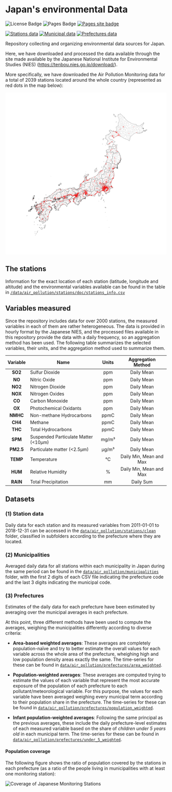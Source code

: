 # Japan's environmental Data

![License Badge](https://img.shields.io/github/license/AlFontal/environmental-data-japan?color=blue)
![Pages Badge](https://github.com/AlFontal/environmental-data-japan/actions/workflows/deploy.yml/badge.svg)
[![Pages site badge](https://img.shields.io/badge/Pages%20Site-Online-green)](https://alfontal.github.io/environmental-data-japan)

[![Stations data](https://img.shields.io/badge/Stations-Download-orange)](https://github.com/AlFontal/environmental-data-japan/tree/main/data/air_pollution/stations/clean)
[![Municipal data](https://img.shields.io/badge/Municipalities-Download-orange)](https://github.com/AlFontal/environmental-data-japan/tree/main/data/air_pollution/municipalities)
[![Prefectures data](https://img.shields.io/badge/Prefectures-Download-orange)](https://github.com/AlFontal/environmental-data-japan/tree/main/data/air_pollution/prefectures)

Repository collecting and organizing environmental data sources for Japan.

Here, we have downloaded and processed the data available through the site made available by the Japanese National Institute for Environmental Studies (NIES) (<https://tenbou.nies.go.jp/download/>).

More specifically, we have downloaded the Air Pollution Monitoring data for a total of 2039 stations located around the whole country (represented as red dots in the map below):

<img src="https://github.com/AlFontal/environmental-data-japan/raw/main/data/air_pollution/stations/doc/stations_map.png" alt="Japanese Monitoring Stations Map" title="Japanese Monitoring Stations Map" width=800px>

## The stations

Information for the exact location of each station (latitude, longitude and altitude) and the environmental variables available can be found in the table in [`/data/air_pollution/stations/doc/stations_info.csv`](https://github.com/AlFontal/environmental-data-japan/data/air_pollution/stations/doc/stations_info.csv)

## Variables measured

Since the repository includes data for over 2000 stations, the measured variables in each of them are rather heterogeneous. The data is provided in hourly format by the Japanese NIES, and the processed files available in this repository provide the data with a daily frequency, so an aggregation method has been used. The following table summarizes the selected variables, their units, and the aggregation method used to summarize them.

| **Variable**  | **Name**                              | **Units**  |  **Aggregation Method**  |
|:------------: |-------------------------------------- |:---------: |:-----------------------: |
| **SO2**       | Sulfur Dioxide                        | ppm        | Daily Mean               |
| **NO**        | Nitric Oxide                          | ppm        | Daily Mean               |
| **NO2**       | Nitrogen Dioxide                      | ppm        | Daily Mean               |
| **NOX**       | Nitrogen Oxides                       | ppm        | Daily Mean               |
| **CO**        | Carbon Monoxide                       | ppm        | Daily Mean               |
| **OX**        | Photochemical Oxidants                | ppm        | Daily Mean               |
| **NMHC**      | Non-methane Hydrocarbons              | ppmC       | Daily Mean               |
| **CH4**       | Methane                               | ppmC       | Daily Mean               |
| **THC**       | Total Hydrocarbons                    | ppmC       | Daily Mean               |
| **SPM**       | Suspended Particulate Matter (<10µm)  | mg/m³      | Daily Mean               |
| **PM2.5**     | Particulate matter (<2.5µm)           | µg/m³      | Daily Mean               |
| **TEMP**      | Temperature                           | °C         | Daily Min, Mean and Max  |
| **HUM**       | Relative Humidity                     | %          | Daily Min, Mean and Max  |
| **RAIN**      | Total Precipitation                   | mm         | Daily Sum                |


## Datasets

### (1) Station data

Daily data for each station and its measured variables from 2011-01-01 to 2018-12-31 can be accessed in the [`data/air_pollution/stations/clean`](https://github.com/AlFontal/environmental-data-japan/data/air_pollution/stations/clean) folder, classified in subfolders according to the prefecture where they are located.

### (2) Municipalities

Averaged daily data for all stations within each municipality in Japan during the same period can be found in the [`data/air_pollution/municipalities`](https://github.com/AlFontal/environmental-data-japan/data/air_pollution/municipalities/) folder, with the first 2 digits of each CSV file indicating the prefecture code and the last 3 digits indicating the municipal code.

### (3) Prefectures

Estimates of the daily data for each prefecture have been estimated by averaging over the municipal averages in each prefecture.

At this point, three different methods have been used to compute the averages, weighing the municipalities differently according to diverse criteria:

+ **Area-based weighted averages**: These averages are completely population-naïve and try to better estimate the overall values for each variable across the whole area of the prefecture, wheighing high and low population density areas exactly the same. The time-series for these can be found in [`data/air_pollution/prefectures/area_weighted`](https://github.com/AlFontal/environmental-data-japan/data/air_pollution/prefectures/area_weighted).

+ **Population-weighted averages**: These averages are computed trying to estimate the values of each variable that represent the most accurate exposure of the population of each prefecture to each pollutant/meteorological variable. For this purpose, the values for each variable have been averaged weighing every municipal term according to their population share in the prefecture. The time-series for these can be found in [`data/air_pollution/prefectures/population_weighted`](https://github.com/AlFontal/environmental-data-japan/data/air_pollution/prefectures/population_weighted).

+ **Infant population-weighted averages**: Following the same principal as the previous averages, these include the daily prefecture-level estimates of each measured variable based on the share of *children under 5 years old* in each municipal term. The time-series for these can be found in [`data/air_pollution/prefectures/under_5_weighted`](https://github.com/AlFontal/environmental-data-japan/data/air_pollution/prefectures/under_5_weighted).


#### Population coverage

The following figure shows the ratio of population covered by the stations in each prefecture (as a ratio of the people living in municipalities with at least one monitoring station):

<img src="https://github.com/AlFontal/environmental-data-japan/raw/main/data/doc/images/prefectures_vertical.png" alt="Coverage of Japanese Monitoring Stations" title="Coverage of Japanese Monitoring Stations" width=900px>